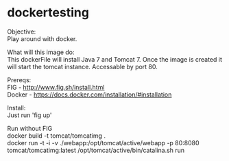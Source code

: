 dockertesting
=============

Objective:<br>
  Play around with docker. 

What will this image do:<br>
  This dockerFile will install Java 7 and Tomcat 7. Once the image is created it will start the tomcat instance. Accessable by port 80. 

Prereqs:<br>
  FIG - http://www.fig.sh/install.html<br>
  Docker - https://docs.docker.com/installation/#installation

Install:<br>
  Just run 'fig up'
  
Run without FIG<br>
  docker build -t tomcat/tomcatimg .<br>
  docker run -t -i -v ./webapp:/opt/tomcat/active/webapp -p 80:8080 tomcat/tomcatimg:latest /opt/tomcat/active/bin/catalina.sh run





